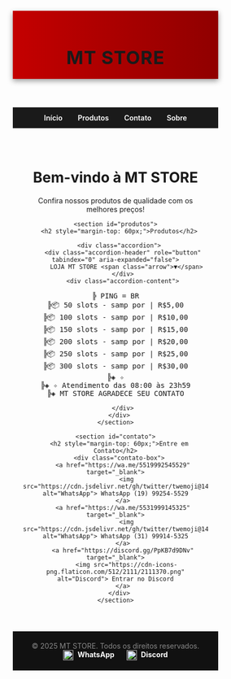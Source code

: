 <!DOCTYPE html>
<html lang="pt-br">
<head>
  <meta charset="UTF-8" />
  <meta name="viewport" content="width=device-width, initial-scale=1.0"/>
  <meta name="description" content="MT STORE - Hospedagem de servidores SAMP com qualidade e os melhores preços.">
  <meta name="theme-color" content="#c40000">
  <title>MT STORE</title>
  <style>
    * {
      box-sizing: border-box;
      margin: 0;
      padding: 0;
    }

    body {
      font-family: 'Segoe UI', sans-serif;
      background-color: #0e0e0e;
      color: #fff;
      line-height: 1.6;
    }

    header {
      background: linear-gradient(to right, #c40000, #900000);
      padding: 20px;
      text-align: center;
      box-shadow: 0 4px 10px rgba(0,0,0,0.4);
    }

    header h1 {
      font-size: 36px;
      letter-spacing: 1px;
    }

    nav {
      background-color: #1a1a1a;
      display: flex;
      flex-wrap: wrap;
      justify-content: center;
      gap: 30px;
      padding: 12px 0;
      position: sticky;
      top: 0;
      z-index: 100;
    }

    nav a {
      color: #fff;
      text-decoration: none;
      font-weight: 600;
      transition: 0.3s;
    }

    nav a:hover {
      color: #c40000;
    }

    main {
      padding: 40px 20px;
      text-align: center;
    }

    h2 {
      font-size: 28px;
      margin-bottom: 20px;
    }

    .accordion {
      max-width: 600px;
      margin: 0 auto;
      border: 1px solid #333;
      border-radius: 10px;
      overflow: hidden;
      background-color: #1a1a1a;
    }

    .accordion-header {
      padding: 20px;
      background-color: #292929;
      cursor: pointer;
      font-weight: bold;
      text-align: left;
      display: flex;
      justify-content: space-between;
      align-items: center;
      font-size: 18px;
    }

    .accordion-content {
      max-height: 0;
      overflow: hidden;
      transition: max-height 0.4s ease;
      padding: 0 20px;
    }

    .accordion-content.open {
      max-height: 400px;
      padding: 20px;
    }

    .accordion-content pre {
      font-family: monospace;
      white-space: pre-wrap;
      line-height: 1.6;
      color: #ccc;
    }

    .contato-box {
      max-width: 500px;
      margin: 40px auto;
      background-color: #1a1a1a;
      padding: 20px;
      border-radius: 10px;
      text-align: left;
    }

    .contato-box a {
      color: #fff;
      text-decoration: none;
      font-weight: bold;
      display: flex;
      align-items: center;
      margin-bottom: 10px;
    }

    .contato-box a:hover {
      color: #c40000;
    }

    .contato-box img {
      width: 20px;
      height: 20px;
      margin-right: 10px;
    }

    footer {
      background-color: #111;
      text-align: center;
      padding: 20px;
      color: #888;
    }

    .contato-links a {
      display: inline-block;
      margin: 0 10px;
      color: #fff;
      text-decoration: none;
      font-weight: bold;
    }

    .contato-links a:hover {
      color: #c40000;
    }

    .contato-links img {
      vertical-align: middle;
      width: 20px;
      height: 20px;
      margin-right: 5px;
    }

    @media (max-width: 600px) {
      header h1 {
        font-size: 28px;
      }

      h2 {
        font-size: 24px;
      }

      .accordion-header {
        font-size: 16px;
      }

      .contato-box {
        padding: 15px;
      }
    }
  </style>
</head>
<body>

  <header>
    <h1>MT STORE</h1>
  </header>

  <nav>
    <a href="#">Início</a>
    <a href="#produtos">Produtos</a>
    <a href="#contato">Contato</a>
    <a href="#">Sobre</a>
  </nav>

  <main>
    <h2>Bem-vindo à MT STORE</h2>
    <p>Confira nossos produtos de qualidade com os melhores preços!</p>

    <section id="produtos">
      <h2 style="margin-top: 60px;">Produtos</h2>

      <div class="accordion">
        <div class="accordion-header" role="button" tabindex="0" aria-expanded="false">
          LOJA MT STORE <span class="arrow">▼</span>
        </div>
        <div class="accordion-content">
<pre>
╠ PING = BR
╠📦 50 slots - samp por | R$5,00
╠📦 100 slots - samp por | R$10,00
╠📦 150 slots - samp por | R$15,00
╠📦 200 slots - samp por | R$20,00
╠📦 250 slots - samp por | R$25,00
╠📦 300 slots - samp por | R$30,00
╠◈ ✧
╠◈ ✧ Atendimento das 08:00 às 23h59
╠◈ MT STORE AGRADECE SEU CONTATO
</pre>
        </div>
      </div>
    </section>

    <section id="contato">
      <h2 style="margin-top: 60px;">Entre em Contato</h2>
      <div class="contato-box">
        <a href="https://wa.me/5519992545529" target="_blank">
          <img src="https://cdn.jsdelivr.net/gh/twitter/twemoji@14.0.2/assets/svg/1f4f2.svg" alt="WhatsApp"> WhatsApp (19) 99254-5529
        </a>
        <a href="https://wa.me/5531999145325" target="_blank">
          <img src="https://cdn.jsdelivr.net/gh/twitter/twemoji@14.0.2/assets/svg/1f4f2.svg" alt="WhatsApp"> WhatsApp (31) 99914-5325
        </a>
        <a href="https://discord.gg/PpKB7d9DNv" target="_blank">
          <img src="https://cdn-icons-png.flaticon.com/512/2111/2111370.png" alt="Discord"> Entrar no Discord
        </a>
      </div>
    </section>
  </main>

  <footer>
    &copy; 2025 MT STORE. Todos os direitos reservados.
    <div class="contato-links">
      <a href="https://wa.me/5519992545529" target="_blank">
        <img src="https://cdn.jsdelivr.net/gh/twitter/twemoji@14.0.2/assets/svg/1f4f2.svg" alt="WhatsApp"> WhatsApp
      </a>
      <a href="https://discord.gg/PpKB7d9DNv" target="_blank">
        <img src="https://cdn-icons-png.flaticon.com/512/2111/2111370.png" alt="Discord"> Discord
      </a>
    </div>
  </footer>

  <script>
    document.addEventListener("DOMContentLoaded", () => {
      document.querySelectorAll(".accordion-header").forEach(header => {
        header.addEventListener("click", () => {
          const content = header.nextElementSibling;
          const arrow = header.querySelector(".arrow");
          const isOpen = content.classList.toggle("open");

          arrow.textContent = isOpen ? "▲" : "▼";
          header.setAttribute("aria-expanded", isOpen);
        });
      });
    });
  </script>
</body>
</html>

